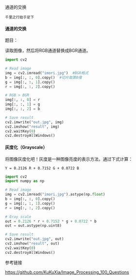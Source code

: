 通道的交换



```
千里之行始于足下
```

#### 通道的交换

题目：

读取图像，然后将RGB通道替换成BGR通道。



```python
import cv2

# Read image
img = cv2.imread("imori.jpg")  #BGR格式
b = img[:, :, 0].copy()  #切片取第0维
g = img[:, :, 1].copy()
r = img[:, :, 2].copy()

# RGB > BGR
img[:, :, 0] = r
img[:, :, 1] = g
img[:, :, 2] = b

# Save result
cv2.imwrite("out.jpg", img)
cv2.imshow("result", img)
cv2.waitKey(0)
cv2.destroyAllWindows()

```

#### 灰度化（Grayscale）

将图像灰度化吧！灰度是一种图像亮度的表示方法，通过下式计算：

```
Y = 0.2126 R + 0.7152 G + 0.0722 B
```

```python
import cv2
import numpy as np

# Read image
img = cv2.imread("imori.jpg").astype(np.float)
b = img[:, :, 0].copy()
g = img[:, :, 1].copy()
r = img[:, :, 2].copy()

# Gray scale
out = 0.2126 * r + 0.7152 * g + 0.0722 * b
out = out.astype(np.uint8)

# Save result
cv2.imwrite("out.jpg", out)
cv2.imshow("result", out)
cv2.waitKey(0)
cv2.destroyAllWindows()

```

参考链接

https://github.com/KuKuXia/Image_Processing_100_Questions
